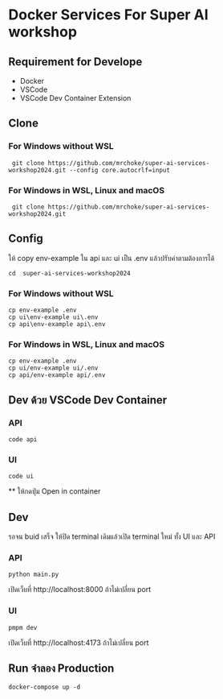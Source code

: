 # Docker Services For Super AI workshop

## Requirement for Develope

* Docker
* VSCode
* VSCode Dev Container Extension

## Clone

### For Windows without WSL
```
 git clone https://github.com/mrchoke/super-ai-services-workshop2024.git --config core.autocrlf=input
```

### For Windows in WSL, Linux and macOS

```
 git clone https://github.com/mrchoke/super-ai-services-workshop2024.git
```


## Config 
ให้ copy env-example ใน api และ ui เป็น .env แล้วปรับค่าตามต้องการได้

```
cd  super-ai-services-workshop2024
```

### For Windows without WSL
```
cp env-example .env
cp ui\env-example ui\.env
cp api\env-example api\.env

```

### For Windows in WSL, Linux and macOS
```
cp env-example .env
cp ui/env-example ui/.env
cp api/env-example api/.env
```

## Dev ด้วย VSCode Dev Container

### API

```
code api
```

### UI

```
code ui
```

** ให้กดปุ่ม Open in container


## Dev

รอจน buid เสร็จ ให้ปิด terminal เดิมแล้วเปิด terminal ใหม่ ทั้ง UI และ API


### API

```
python main.py
```

เปิดเว็บที่ http://localhost:8000 ถ้าไม่เปลี่ยน port

### UI

```
pmpm dev
```
เปิดเว็บที่ http://localhost:4173 ถ้าไม่เปลี่ยน port




## Run จำลอง Production

```
docker-compose up -d
```
